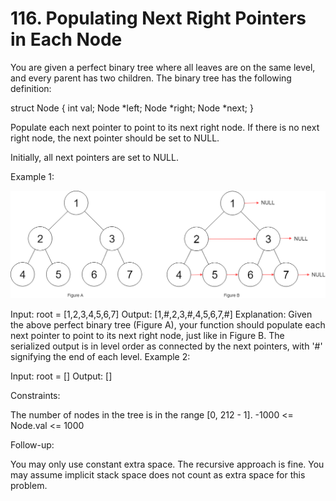 # 116. Populating Next Right Pointers in Each Node

You are given a perfect binary tree where all leaves are on the same level, and every parent has two children. The
binary tree has the following definition:

struct Node {
int val;
Node *left;
Node *right;
Node *next;
}

Populate each next pointer to point to its next right node. If there is no next right node, the next pointer should be
set to NULL.

Initially, all next pointers are set to NULL.

Example 1:

![img.png](img.png)

Input: root = [1,2,3,4,5,6,7]
Output: [1,#,2,3,#,4,5,6,7,#]
Explanation: Given the above perfect binary tree (Figure A), your function should populate each next pointer to point to
its next right node, just like in Figure B. The serialized output is in level order as connected by the next pointers,
with '#' signifying the end of each level.
Example 2:

Input: root = []
Output: []

Constraints:

The number of nodes in the tree is in the range [0, 212 - 1].
-1000 <= Node.val <= 1000

Follow-up:

You may only use constant extra space.
The recursive approach is fine. You may assume implicit stack space does not count as extra space for this problem.